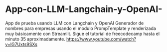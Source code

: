 # App-con-LLM-Langchain-y-OpenAI-
App de prueba usando LLM con Langchain y OpenAI
Generador de nombres para empresas usando el  modulo PrompTemplate y 
	renderizada muy básicamente con Streamlit.
Sigue el tutorial de freecodecamp hasta el minuto 35 aproximadamente. 
https://www.youtube.com/watch?v=lG7Uxts9SXs
